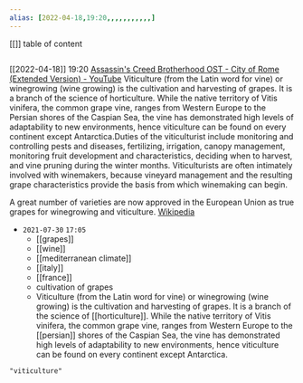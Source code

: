 ```yaml
---
alias: [2022-04-18,19:20,,,,,,,,,,,]
---
```

[[]]
table of content
```toc
```

[[2022-04-18]] 19:20 [Assassin's Creed Brotherhood OST - City of Rome (Extended Version) - YouTube](https://www.youtube.com/watch?v=-aPyQSD6AaU)
Viticulture (from the Latin word for vine) or winegrowing (wine growing) is the cultivation and harvesting of grapes. It is a branch of the science of horticulture. While the native territory of Vitis vinifera, the common grape vine, ranges from Western Europe to the Persian shores of the Caspian Sea, the vine has demonstrated high levels of adaptability to new environments, hence viticulture can be found on every continent except Antarctica.Duties of the viticulturist include monitoring and controlling pests and diseases, fertilizing, irrigation, canopy management, monitoring fruit development and characteristics, deciding when to harvest, and vine pruning during the winter months. Viticulturists are often intimately involved with winemakers, because vineyard management and the resulting grape characteristics provide the basis from which winemaking can begin.

A great number of varieties are now approved in the European Union as true grapes for winegrowing and viticulture.
[Wikipedia](https://en.wikipedia.org/wiki/Viticulture)

- `2021-07-30` `17:05`
	- [[grapes]]
	- [[wine]]
	- [[mediterranean climate]]
	- [[italy]]
	- [[france]]
	- cultivation of grapes
	- Viticulture (from the Latin word for vine) or winegrowing (wine growing) is the cultivation and harvesting of grapes. It is a branch of the science of [[horticulture]]. While the native territory of Vitis vinifera, the common grape vine, ranges from Western Europe to the [[persian]] shores of the Caspian Sea, the vine has demonstrated high levels of adaptability to new environments, hence viticulture can be found on every continent except Antarctica.
```query
"viticulture"
```